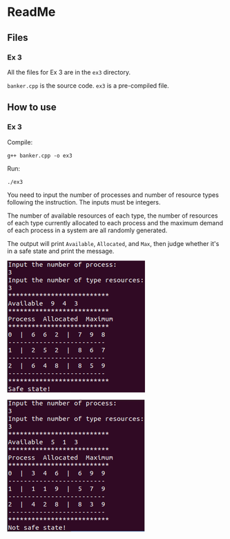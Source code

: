 # ReadMe

## Files

### Ex 3

All the files for Ex 3 are in the `ex3` directory.

`banker.cpp` is the source code. `ex3` is a pre-compiled file.

## How to use

### Ex 3

Compile:

```
g++ banker.cpp -o ex3
```

Run:

```
./ex3
```

You need to input the number of processes and number of resource types following the instruction. The inputs must be integers.

The number of available resources of each type, the number of resources of each type currently allocated to each process and the maximum demand of each process in a system are all randomly generated.

The output will print `Available`, `Allocated`, and `Max`, then judge whether it's in a safe state and print the message.

![image-20211105143356659](.\image-20211105143356659.png)

![image-20211105162733120](.\image-20211105143627136.png)

